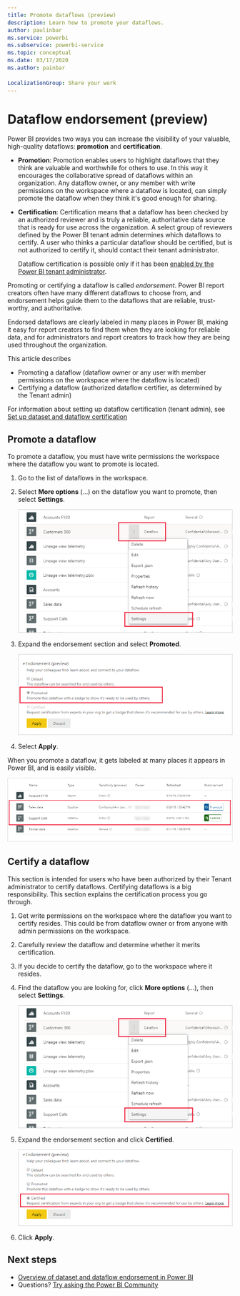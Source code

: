```yaml
---
title: Promote dataflows (preview)
description: Learn how to promote your dataflows.
author: paulinbar
ms.service: powerbi
ms.subservice: powerbi-service
ms.topic: conceptual
ms.date: 03/17/2020
ms.author: painbar

LocalizationGroup: Share your work
---
```

# Dataflow endorsement (preview)

Power BI provides two ways you can increase the visibility of your valuable, high-quality dataflows: **promotion** and **certification**.

* **Promotion**: Promotion enables users to highlight dataflows that they think are valuable and worthwhile for others to use. In this way it encourages the collaborative spread of dataflows within an organization. Any dataflow owner, or any member with write permissions on the workspace where a dataflow is located, can simply promote the dataflow when they think it's good enough for sharing.

* **Certification**: Certification means that a dataflow has been checked by an authorized reviewer and is truly a reliable, authoritative data source that is ready for use across the organization. A select group of reviewers defined by the Power BI tenant admin determines which dataflows to certify. A user who thinks a particular dataflow should be certified, but is not authorized to certify it, should contact their tenant administrator.

  Dataflow certification is possible only if it has been [enabled by the Power BI tenant administrator](../admin/service-admin-setup-certification.md).

Promoting or certifying a dataflow is called *endorsement*. Power BI report creators often have many different dataflows to choose from, and endorsement helps guide them to the dataflows that are reliable, trust-worthy, and authoritative.

Endorsed dataflows are clearly labeled in many places in Power BI, making it easy for report creators to find them when they are looking for reliable data, and for administrators and report creators to track how they are being used throughout the organization.

This article describes
* Promoting a dataflow (dataflow owner or any user with member permissions on the workspace where the dataflow is located)
* Certifying a dataflow (authorized dataflow certifier, as determined by the Tenant admin)

For information about setting up dataflow certification (tenant admin), see [Set up dataset and dataflow certification](../admin/service-admin-setup-certification.md)


## Promote a dataflow

To promote a dataflow, you must have write permissions the workspace where the dataflow you want to promote is located.

1. Go to the list of dataflows in the workspace.
 
1. Select **More options** (...) on the dataflow you want to promote, then select **Settings**.

    ![Select the ellipsis on the dataflow](media/service-dataflows-promote/power-bi-dataflow-settings.png)

1. Expand the endorsement section and select **Promoted**.

    ![Select Promoted and Apply](media/service-dataflows-promote/power-bi-dataflow-promoted-endorsement.png)

1. Select **Apply**.

When you promote a dataflow, it gets labeled at many places it appears in Power BI, and is easily visible.

![Promotion and Certification labels](media/service-dataflows-promote/power-bi-dataflow-labels.png)

## Certify a dataflow

This section is intended for users who have been authorized by their Tenant administrator to certify dataflows. Certifying dataflows is a big responsibility. This section explains the certification process you go through.

1. Get write permissions on the workspace where the dataflow you want to certify resides. This could be from dataflow owner or from anyone with admin permissions on the workspace. 

1. Carefully review the dataflow and determine whether it merits certification.

1. If you decide to certify the dataflow, go to the workspace where it resides.
 
1. Find the dataflow you are looking for, click **More options** (...), then select **Settings**.

    ![Select the ellipsis on the dataset or dataflow](media/service-dataflows-certify/service-dataflow-settings.png)

1. Expand the endorsement section and click **Certified**. 

    ![Click the Learn more link](media/service-dataflows-certify/service-certify-datasets-dataflows.png)

2. Click **Apply**.

## Next steps

* [Overview of dataset and dataflow endorsement in Power BI](../connect-data/service-dataset-dataflow-endorsement-overview.md)
* Questions? [Try asking the Power BI Community](https://community.powerbi.com/)